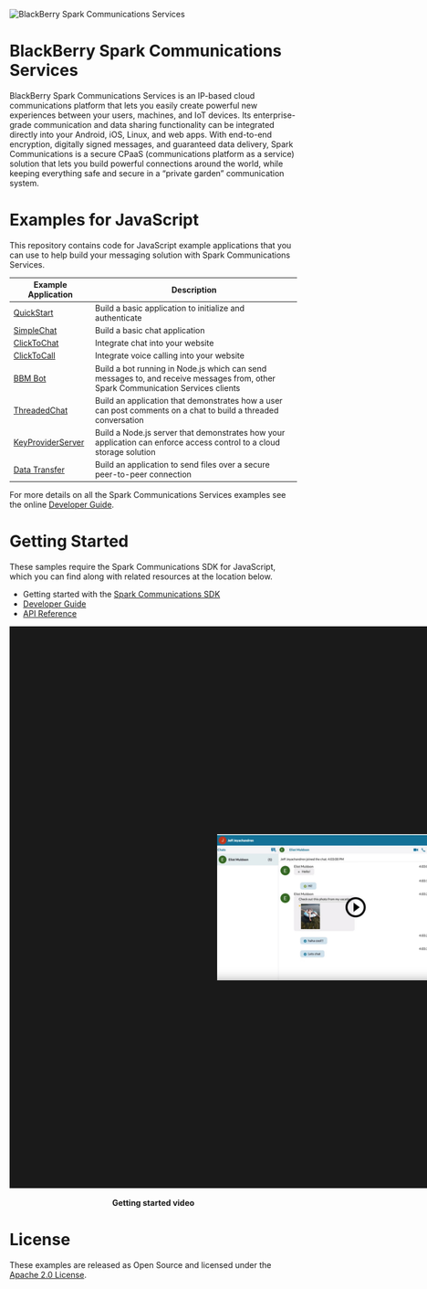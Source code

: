 ![BlackBerry Spark Communications Services](https://developer.blackberry.com/files/bbm-enterprise/documents/guide/resources/images/bnr-bbm-enterprise-sdk-title.png)

# BlackBerry Spark Communications Services
BlackBerry Spark Communications Services is an IP-based cloud communications 
platform that lets you easily create powerful new experiences between your users,
machines, and IoT devices. Its enterprise-grade communication and data sharing 
functionality can be integrated directly into your Android, iOS, Linux, and 
web apps. With end-to-end encryption, digitally signed messages, and guaranteed 
data delivery, Spark Communications is a secure CPaaS (communications 
platform as a service) solution that lets you build powerful connections around 
the world, while keeping everything safe and secure in a “private garden” 
communication system.

# Examples for JavaScript

This repository contains code for JavaScript example applications that you can use to help build your messaging solution with Spark Communications Services.

| Example Application                      | Description                              |
| ---------------------------------------- | ---------------------------------------- |
|[QuickStart](QuickStart/README.md)|Build a basic application to initialize and authenticate|
|[SimpleChat](SimpleChat/README.md)|Build a basic chat application|
|[ClickToChat](ClickToChat/README.md)|Integrate chat into your website|
|[ClickToCall](ClickToCall/README.md)|Integrate voice calling into your website|
|[BBM Bot](Node/README.md) | Build a bot running in Node.js which can send messages to, and receive messages from, other Spark Communication Services clients|
|[ThreadedChat](ThreadedChat/README.md) | Build an application that demonstrates how a user can post comments on a chat to build a threaded conversation|
|[KeyProviderServer](KeyProviderServer/README.md) | Build a Node.js server that demonstrates how your application can enforce access control to a cloud storage solution|
|[Data Transfer](DataTransfer/README.md) | Build an application to send files over a secure peer-to-peer connection |

For more details on all the Spark Communications Services examples see the online [Developer Guide](https://developer.blackberry.com/files/bbm-enterprise/documents/guide/html/examples.html).

# Getting Started

These samples require the Spark Communications SDK for JavaScript, which you can find along with related resources at the location below.
    
* Getting started with the [Spark Communications SDK](https://developers.blackberry.com/us/en/products/blackberry-spark-communications-platform.html)
* [Developer Guide](https://developer.blackberry.com/files/bbm-enterprise/documents/guide/html/index.html)
* [API Reference](https://developer.blackberry.com/files/bbm-enterprise/documents/guide/reference/javascript/index.html)

<p align="center">
    <a href="https://youtu.be/CSXZT2perqE"
      target="_blank"><img src="QuickStart/screenShots/bb-spark-web-sdk-getting-started.jpg"
      alt="YouTube Getting Started Video" width="486" height="" border="364"/></a>
</p>
<p align="center">
 <b>Getting started video</b>
</p>


# License

These examples are released as Open Source and licensed under the [Apache 2.0 License](http://www.apache.org/licenses/LICENSE-2.0.html).
